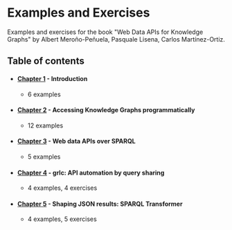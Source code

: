 # Examples and Exercises

Examples and exercises for the book "​Web Data APIs for Knowledge Graphs" by Albert Meroño-Peñuela, Pasquale Lisena, Carlos Martínez-Ortiz.

## Table of contents

- #### [Chapter 1](./ch01) - Introduction
  - 6 examples
- #### [Chapter 2](./ch02) - Accessing Knowledge Graphs programmatically
  - 12 examples
- #### [Chapter 3](./ch03) - Web data APIs over SPARQL
  - 5 examples
- #### [Chapter 4](./ch04) - grlc: API automation by query sharing
  - 4 examples, 4 exercises
- #### [Chapter 5](./ch05) - Shaping JSON results: SPARQL Transformer
  - 4 examples, 5 exercises

